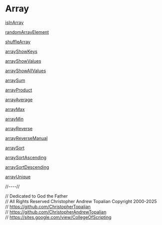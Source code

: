 # Array

[isInArray](isInArray.js)  

[randomArrayElement](randomArrayElement.js)  

[shuffleArray](shuffleArray.js)  

[arrayShowKeys](arrayShowKeys.js)  

[arrayShowValues](arrayShowValues.js)  

[arrayShowAllValues](arrayShowAllValues.js)  

[arraySum](arraySum.js)  

[arrayProduct](arrayProduct.js)  

[arrayAverage](arrayAverage.js)  

[arrayMax](arrayMax.js)  

[arrayMin](arrayMin.js)  

[arrayReverse](arrayReverse.js)  

[arrayReverseManual](arrayReverseManual.js)  

[arraySort](arraySort.js)  

[arraySortAscending](arraySortAscending.js)  

[arraySortDescending](arraySortDescending.js)  

[arrayUnique](arrayUnique.js)  

//----//

// Dedicated to God the Father  
// All Rights Reserved Christopher Andrew Topalian Copyright 2000-2025  
// https://github.com/ChristopherTopalian  
// https://github.com/ChristopherAndrewTopalian  
// https://sites.google.com/view/CollegeOfScripting

